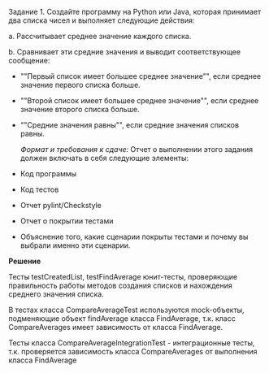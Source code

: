 Задание 1. Создайте программу на Python или Java, которая принимает два списка чисел и выполняет следующие действия:

a. Рассчитывает среднее значение каждого списка.

b. Сравнивает эти средние значения и выводит соответствующее сообщение:
- ""Первый список имеет большее среднее значение"", если среднее значение первого списка больше.
- ""Второй список имеет большее среднее значение"", если среднее значение второго списка больше.
- ""Средние значения равны"", если средние значения списков равны.

  *Формат и требования к сдаче:*
Отчет о выполнении этого задания должен включать в себя следующие элементы:
- Код программы
- Код тестов
- Отчет pylint/Checkstyle
- Отчет о покрытии тестами
- Объяснение того, какие сценарии покрыты тестами и почему вы выбрали именно эти сценарии.


**Решение**

Тесты testCreatedList, testFindAverage юнит-тесты, проверяющие правильность работы методов создания списков и нахождения среднего значения списка.

В тестах класса CompareAverageTest используются mock-объекты, подменяющие объект findAverage класса FindAverage, т.к. класс CompareAverages имеет зависимость от класса FindAverage.

Тесты класса CompareAverageIntegrationTest - интеграционные тесты, т.к. проверяется зависимость класса CompareAverages от выполнения класса FindAverage
